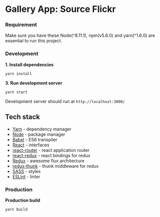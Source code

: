 
# Gallery App: Source Flickr

### Requirement
Make sure you have these Node(\^8.11.1), npm(v5.6.0) and yarn(\^1.6.0) are essential to run this project.

### Development

**1. Install dependencies**

    yarn install
    
**3. Run development server**

    yarn start
    

Development server should run at ```http://localhost:3000/```

## Tech stack

- [Yarn](https://yarnpkg.com/en/) - dependency manager
- [Node](https://nodejs.org/en/) - package manager
- [Babel](https://babeljs.io/) - ES6 transpiler
- [React](https://facebook.github.io/react/) - interfaces
- [react-router](https://github.com/rackt/react-router) - react application router
- [react-redux](https://github.com/rackt/react-redux) - react bindings for redux
- [Redux](https://github.com/rackt/redux) - awesome flux architecture
- [redux-thunk](https://github.com/gaearon/redux-thunk) - thunk middleware for redux
- [SASS](http://sass-lang.com/) - styles
- [ESLint](http://eslint.org/) - linter

### Production
    
**Production build**
    
    yarn build